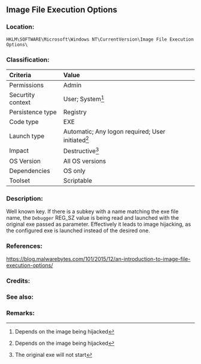## Image File Execution Options


### Location:
`HKLM\SOFTWARE\Microsoft\Windows NT\CurrentVersion\Image File Execution Options\`


### Classification:

|Criteria|Value|
|:---|:---|
|Permissions|Admin|
|Securtity context| User; System[^1] |
|Persistence type| Registry |
|Code type|EXE|
|Launch type|Automatic; Any logon required; User initiated[^2]|
|Impact|Destructive[^3]|
|OS Version|All OS versions|
|Dependencies|OS only|
|Toolset|Scriptable|


### Description:
Well known key. If there is a subkey with a name matching the exe file name, the `Debugger` REG_SZ value is being read and launched with the original exe passed as parameter.
Effectively it leads to image hijacking, as the configured exe is launched instead of the desired one.


### References:
<https://blog.malwarebytes.com/101/2015/12/an-introduction-to-image-file-execution-options/>


### Credits:


### See also:


### Remarks:
[^1]: Depends on the image being hijacked
[^2]: Depends on the image being hijacked
[^3]: The original exe will not start


